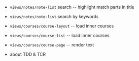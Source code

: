 - `views/notes/note-list` search -- highlight match parts in title

- `views/notes/note-list` search by keywords

- `views/courses/course-layout` -- load inner courses
- `views/courses/course-list` -- load inner courses
- `views/courses/course-page` -- render text

- about TDD & TCR
